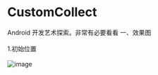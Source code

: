 # CustomCollect
Android 开发艺术探索。非常有必要看看
一、效果图</br></br>
1.初始位置</br></br>
![image](https://github.com/yangzhidan/CustomCollect/blob/master/art/bezierFill.png)</br></br>
